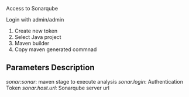 Access to Sonarqube

Login with admin/admin

1. Create new token
2. Select Java project
3. Maven builder
4. Copy maven generated commnad

## Parameters Description

*sonar:sonar*: maven stage to execute analysis
*sonar.login*: Authentication Token
*sonar.host.url*: Sonarqube server url
